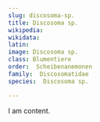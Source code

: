 ```yaml
---
slug: discosoma-sp.
title: Discosoma sp.
wikipedia: 
wikidata: 
latin:
image: Discosoma sp.
class: Blumentiere
order:  Scheibenanemonen
family:  Discosomatidae
species:  Discosoma sp.

---
```


I am content.
